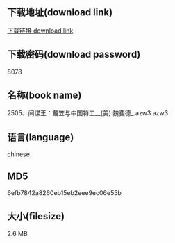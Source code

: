 ## 下载地址(download link)
[下载链接 download link](https://voluble-croquembouche-d321dc.netlify.app/?s=2505%E3%80%81%E9%97%B4%E8%B0%8D%E7%8E%8B%EF%BC%9A%E6%88%B4%E7%AC%A0%E4%B8%8E%E4%B8%AD%E5%9B%BD%E7%89%B9%E5%B7%A5__%28%E7%BE%8E%29+%E9%AD%8F%E6%96%90%E5%BE%B7_.azw3)

## 下载密码(download password)
8078

## 名称(book name)
2505、间谍王：戴笠与中国特工__(美) 魏斐德_.azw3.azw3

## 语言(language)
chinese

## MD5
6efb7842a8260eb15eb2eee9ec06e55b

## 大小(filesize)
2.6 MB
